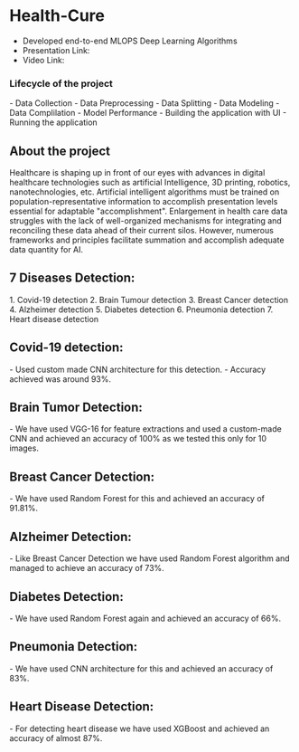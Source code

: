 <h1>Health-Cure</h1>

- Developed end-to-end MLOPS Deep Learning Algorithms
- Presentation Link:
- Video Link: 

<h3>Lifecycle of the project</h3>
- Data Collection
- Data Preprocessing
- Data Splitting
- Data Modeling
- Data Complilation
- Model Performance
- Building the application with UI
- Running the application

<h2>About the project</h2>
Healthcare is shaping up in front of our eyes with advances in digital healthcare technologies such as artificial Intelligence, 3D printing, robotics, nanotechnologies, etc. Artificial intelligent algorithms must be trained on population-representative information
to accomplish presentation levels essential for adaptable "accomplishment". Enlargement in health care data struggles with the lack of well-organized mechanisms for integrating and reconciling these data ahead of their current silos. However,
numerous frameworks and principles facilitate summation and accomplish adequate data quantity for AI. 

<h2>7 Diseases Detection:</h2>
1. Covid-19 detection
2. Brain Tumour detection
3. Breast Cancer detection
4. Alzheimer detection
5. Diabetes detection
6. Pneumonia detection
7. Heart disease detection

<h2>Covid-19 detection:</h2>
- Used custom made CNN architecture for this detection.
- Accuracy achieved was around 93%.

<h2>Brain Tumor Detection:</h2>
- We have used VGG-16 for feature extractions and used a custom-made CNN and achieved an accuracy of 100% as we tested this only for 10 images.

<h2>Breast Cancer Detection:</h2>
- We have used Random Forest for this and achieved an accuracy of 91.81%.

<h2>Alzheimer Detection:</h2>
- Like Breast Cancer Detection we have used Random Forest algorithm and managed to achieve an accuracy of 73%.

<h2>Diabetes Detection:</h2>
- We have used Random Forest again and achieved an accuracy of 66%.

<h2>Pneumonia Detection:</h2>
- We have used CNN architecture for this and achieved an accuracy of 83%.

<h2>Heart Disease Detection:</h2>
- For detecting heart disease we have used XGBoost and achieved an accuracy of almost 87%. 




